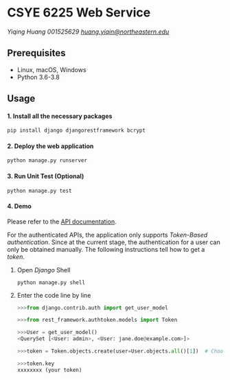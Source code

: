 # CSYE 6225 Web Service

*Yiqing Huang 001525629 huang.yiqin@northeastern.edu*



## Prerequisites

- Linux, macOS, Windows
- Python 3.6-3.8



## Usage

#### 1. Install all the necessary packages

```bash
pip install django djangorestframework bcrypt
```

#### 2. Deploy the web application

```bash
python manage.py runserver
```

#### 3. Run Unit Test (Optional)

```bash
python manage.py test
```

#### 4. Demo

Please refer to the [API documentation](https://app.swaggerhub.com/apis-docs/spring2022-csye6225/app/a02#/).

For the authenticated APIs, the application only supports *Token-Based authentication*. Since at the current stage, the authentication for a user can only be obtained manually. The following instructions tell how to get a *token*.

 1. Open *Django* Shell

    ```shell
    python manage.py shell 
    ```

 2. Enter the code line by line

    ```python
    >>>from django.contrib.auth import get_user_model
    
    >>>from rest_framework.authtoken.models import Token
    
    >>>User = get_user_model()
    <QuerySet [<User: admin>, <User: jane.doe@example.com>]>
    
    >>>token = Token.objects.create(user=User.objects.all()[1])  # Choose the one you want to create auth
    
    >>>token.key
    xxxxxxxx (your token)
    ```

    
